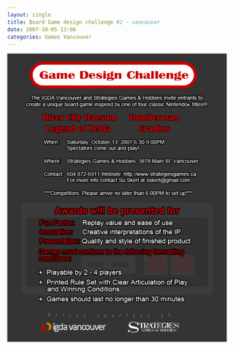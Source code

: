 ```yaml
---
layout: single
title: Board Game design challenge #2 - vancouver
date: 2007-10-05 13:08
categories: Games Vancouver
---
```

<img src="/public/uploads/2007/10/bgchallenge2_forweb.jpg" alt="bgchallenge2_forweb.jpg" />
